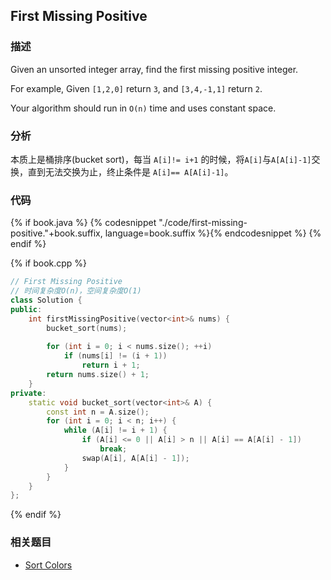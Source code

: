 ## First Missing Positive


### 描述

Given an unsorted integer array, find the first missing positive integer.

For example,
Given `[1,2,0]` return `3`,
and `[3,4,-1,1]` return `2`.

Your algorithm should run in `O(n)` time and uses constant space.


### 分析

本质上是桶排序(bucket sort)，每当 `A[i]!= i+1` 的时候，将`A[i]`与`A[A[i]-1]`交换，直到无法交换为止，终止条件是 `A[i]== A[A[i]-1]`。


### 代码

{% if book.java %}
{% codesnippet "./code/first-missing-positive."+book.suffix, language=book.suffix %}{% endcodesnippet %}
{% endif %}

{% if book.cpp %}
```cpp
// First Missing Positive
// 时间复杂度O(n)，空间复杂度O(1)
class Solution {
public:
    int firstMissingPositive(vector<int>& nums) {
        bucket_sort(nums);
        
        for (int i = 0; i < nums.size(); ++i)
            if (nums[i] != (i + 1))
                return i + 1;
        return nums.size() + 1;
    }
private:
    static void bucket_sort(vector<int>& A) {
        const int n = A.size();
        for (int i = 0; i < n; i++) {
            while (A[i] != i + 1) {
                if (A[i] <= 0 || A[i] > n || A[i] == A[A[i] - 1])
                    break;
                swap(A[i], A[A[i] - 1]);
            }
        }
    }
};
```
{% endif %}


### 相关题目

* [Sort Colors](../quick-sort/sort-colors.md)
